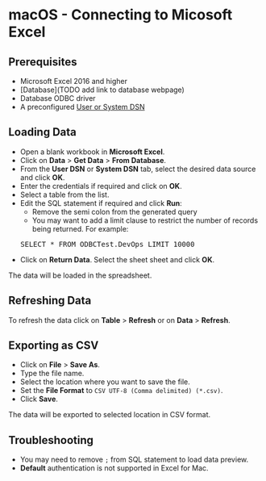 #  macOS - Connecting to Micosoft Excel

## Prerequisites

* Microsoft Excel 2016 and higher
* [Database](TODO add link to database webpage)
* Database ODBC driver
* A preconfigured [User or System DSN](mac_configure_dsn.md)

## Loading Data 

* Open a blank workbook in **Microsoft Excel**.
* Click on **Data** > **Get Data** > **From Database**.
* From the **User DSN** or **System DSN** tab, select the desired data source and click **OK**.
* Enter the credentials if required and click on **OK**.
* Select a table from the list. 
* Edit the SQL statement if required and click **Run**:
    * Remove the semi colon from the generated query
    * You may want to add a limit clause to restrict the number of records being returned. For example:
    <pre>SELECT * FROM ODBCTest.DevOps LIMIT 10000</pre>
* Click on **Return Data**. Select the sheet sheet and click **OK**.

The data will be loaded in the spreadsheet.

## Refreshing Data

To refresh the data click on **Table** > **Refresh** or on **Data** > **Refresh**.

## Exporting as CSV

* Click on **File** > **Save As**.
* Type the file name.
* Select the location where you want to save the file.
* Set the **File Format** to `CSV UTF-8 (Comma delimited) (*.csv)`.
* Click **Save**.

The data will be exported to selected location in CSV format.

## Troubleshooting

* You may need to remove `;` from SQL statement to load data preview.
* **Default** authentication is not supported in Excel for Mac. 
